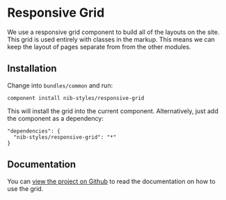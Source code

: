 # Responsive Grid

We use a responsive grid component to build all of the layouts on the site. This grid is used entirely with classes in the markup. This means we can keep the layout of pages separate from from the other modules.

## Installation

Change into `bundles/common` and run:

```
component install nib-styles/responsive-grid
```

This will install the grid into the current component. Alternatively, just add the component as a dependency:

```
"dependencies": {
  "nib-styles/responsive-grid": "*"
}
```

## Documentation

You can [view the project on Github](https://github.com/nib-styles/responsive-grid) to read the documentation on how to use the grid. 